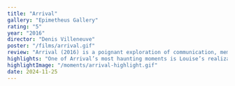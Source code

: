 ```yaml
---
title: "Arrival"
gallery: "Epimetheus Gallery"
rating: "5"
year: "2016"
director: "Denis Villeneuve"
poster: "/films/arrival.gif"
review: "Arrival (2016) is a poignant exploration of communication, memory, and the consequences of choices. The film follows linguist Louise Banks as she deciphers the language of extraterrestrial beings, the Heptapods, who perceive time non-linearly. Thematically, Arrival aligns with Epimetheus by reflecting on the weight of decisions and their unintended outcomes. It is a meditation on humanity’s capacity to reconcile with the past while embracing the uncertainty of the future."
highlights: "One of Arrival’s most haunting moments is Louise’s realization that her actions in the present are informed by her future experiences. This revelation reframes the film's narrative, showing the beauty and tragedy of hindsight. The intricate use of the Heptapods' circular language, paired with Jóhann Jóhannsson’s ethereal score, emphasizes the interconnectedness of time, memory, and consequence."
highlightImage: "/moments/arrival-highlight.gif"
date: 2024-11-25
---
```


